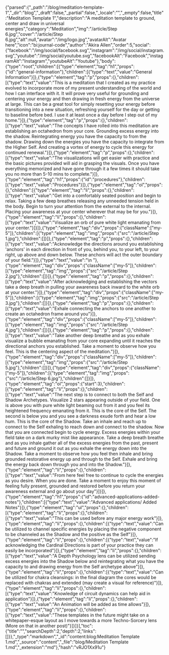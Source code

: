 {"parsed":{"_path":"/blog/meditation-template-1","_dir":"blog","_draft":false,"_partial":false,"_locale":"","_empty":false,"title":"Meditation Template 1","description":"A meditation template to ground, center and draw in universal energies","category":"Meditation","img":"/article/Step 6.jpg","cover":"/article/Step 6.jpg","alt":null,"avatar":"/img/logo.jpg","avatarAlt":"Avatar here","icon":"bi:journal-code","author":"Akira Allen","order":5,"social":{"facebook":"/img/social/facebook.svg","instagram":"/img/social/instagram.svg","youtube":"/img/social/youtube.svg","facebookAlt":"Facebook","instagramAlt":"Instagram","youtubeAlt":"Youtube"},"body":{"type":"root","children":[{"type":"element","tag":"h1","props":{"id":"general-information"},"children":[{"type":"text","value":"General Information"}]},{"type":"element","tag":"p","props":{},"children":[{"type":"text","value":"This is a meditation that I created as my practice evolved to incorporate more of my present understanding of the world and how I can interface with it. It will prove very useful for grounding and centering your energy and then drawing in fresh energy from the universe at large. This can be a great tool for simply resetting your energy before transitioning into a new situation, refreshing yourself for the day or getting to baseline before bed. I use it at least once a day before I step out of my home."}]},{"type":"element","tag":"p","props":{},"children":[{"type":"text","value":"The concepts I have rolled into this meditation are establishing an octahedron from your core. Grounding excess energy into the shadow. Reintegrating energy you have the capacity to from the shadow. Drawing down the energies you have the capacity to integrate from the Higher Self. And creating a vortex of energy to cycle this energy for continued renewal."}]},{"type":"element","tag":"p","props":{},"children":[{"type":"text","value":"The visualizations will get easier with practice and the basic pictures provided will aid in grasping the visuals. Once you have everything memorized and have gone through it a few times it should take you no more than 5-10 mins to complete."}]},{"type":"element","tag":"h1","props":{"id":"procedures"},"children":[{"type":"text","value":"Procedures"}]},{"type":"element","tag":"ol","props":{},"children":[{"type":"element","tag":"li","props":{},"children":[{"type":"text","value":"Get into a comfortably seated position and begin to relax. Taking a few deep breathes releasing any unneeded tension held in the body. Begin to turn your attention from the external to the internal. Placing your awareness at your center wherever that may be for you."}]},{"type":"element","tag":"li","props":{},"children":[{"type":"text","value":"Visualize an orb of pure white light emanating from your center."}]}]},{"type":"element","tag":"div","props":{"className":["my-5"]},"children":[{"type":"element","tag":"img","props":{"src":"/article/Step 1.jpg"},"children":[]}]},{"type":"element","tag":"p","props":{},"children":[{"type":"text","value":"Acknowledge the directions around you establishing 'anchors' in each direction in front of you, behind you, to your left, to your right, up above and down below. These anchors will act the outer boundary of your field."}]},{"type":"text","value":"\n  "},{"type":"element","tag":"div","props":{"className":["my-5"]},"children":[{"type":"element","tag":"img","props":{"src":"/article/Step 2.jpg"},"children":[]}]},{"type":"element","tag":"p","props":{},"children":[{"type":"text","value":"After acknowledging and establishing the vectors take a deep breath in pulling your awareness back inward to the white orb at your center."}]},{"type":"element","tag":"div","props":{"className":["my-5"]},"children":[{"type":"element","tag":"img","props":{"src":"/article/Step 3.jpg"},"children":[]}]},{"type":"element","tag":"p","props":{},"children":[{"type":"text","value":"Exhale connecting the anchors to one another to create an octahedron frame around you"}]},{"type":"element","tag":"div","props":{"className":["my-5"]},"children":[{"type":"element","tag":"img","props":{"src":"/article/Step 4.jpg"},"children":[]}]},{"type":"element","tag":"p","props":{},"children":[{"type":"text","value":"Take another deep breathe and as you exhale visualize a bubble emanating from your core expanding until it reaches the directional anchors you established. Take a moment to observe how you feel. This is the centering aspect of the meditation."}]},{"type":"element","tag":"div","props":{"className":["my-5"]},"children":[{"type":"element","tag":"img","props":{"src":"/article/Step 5.jpg"},"children":[]}]},{"type":"element","tag":"div","props":{"className":["my-5"]},"children":[{"type":"element","tag":"img","props":{"src":"/article/Step 6.jpg"},"children":[]}]},{"type":"element","tag":"ol","props":{"start":3},"children":[{"type":"element","tag":"li","props":{},"children":[{"type":"text","value":"The next step is to connect to both the Self and Shadow Archetypes. Visualize 2 stars appearing outside of your field. One is above you with pure white light beaming out from it and you feel its heightened frequency emanating from it. This is the core of the Self. The second is below you and you see a darkness exude forth and hear a low hum. This is the core of the Shadow. Take an inhale and reach up to connect to the Self exhaling to reach down and connect to the shadow. Now that you are connected begin to cycle energy. Excess energies within your field take on a dark murky mist like appearance. Take a deep breath breathe and as you inhale gather all of the excess energies from the past, present and future and ground it out as you exhale the energy down into the Shadow. Take a moment to observe how you feel then inhale and bring grounded restorative energy up and through to the Self. Exhale and bring the energy back down through you and into the Shadow."}]},{"type":"element","tag":"li","props":{},"children":[{"type":"text","value":"From here feel free to continue to cycle the energies as you desire. When you are done. Take a moment to enjoy this moment of feeling fully present, grounded and restored before you return your awareness external and go about your day"}]}]},{"type":"element","tag":"h1","props":{"id":"advanced-applications-added-notes"},"children":[{"type":"text","value":"Advanced applications/ Added Notes"}]},{"type":"element","tag":"ul","props":{},"children":[{"type":"element","tag":"li","props":{},"children":[{"type":"text","value":"This can be used before any major energy work"}]},{"type":"element","tag":"li","props":{},"children":[{"type":"text","value":"Can be utilized to channel specific energies by placing the negative component to be channeled as the Shadow and the positive as the Self"}]},{"type":"element","tag":"li","props":{},"children":[{"type":"text","value":"If acknowledging the Cardinal Directions is part of your practice they can easily be incorporated"}]},{"type":"element","tag":"li","props":{},"children":[{"type":"text","value":"A Depth Psychology lens can be utilized sending excess energies into the Shadow  below and reintegrating what you have the capacity to and drawing energy from the Self archetype above"}]},{"type":"element","tag":"li","props":{},"children":[{"type":"text","value":"Can be utilized for chakra cleansings: in the final diagram the cores would be replaced with chakras and extended (may create a visual for reference)"}]},{"type":"element","tag":"li","props":{},"children":[{"type":"text","value":"Knowledge of circuit dynamics can help aid in application"}]},{"type":"element","tag":"li","props":{},"children":[{"type":"text","value":"An Animation will be added as time allows"}]},{"type":"element","tag":"li","props":{},"children":[{"type":"text","value":"These templates in the future might take on a whitepaper-esque layout as I move towards a more Techno-Sorcery lens (More on that in another post)"}]}]}],"toc":{"title":"","searchDepth":2,"depth":2,"links":[]}},"_type":"markdown","_id":"content:blog:Meditation Template 1.md","_source":"content","_file":"blog/Meditation Template 1.md","_extension":"md"},"hash":"vRJO1Xx91u"}